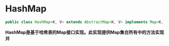 # HashMap

```java
public class HashMap<K, V> extends AbstractMap<K, V> implements Map<K, V>, Cloneable, Serializable {}
```

**HashMap是基于哈希表的Map接口实现。此实现提供Map集合所有中的方法实现并**